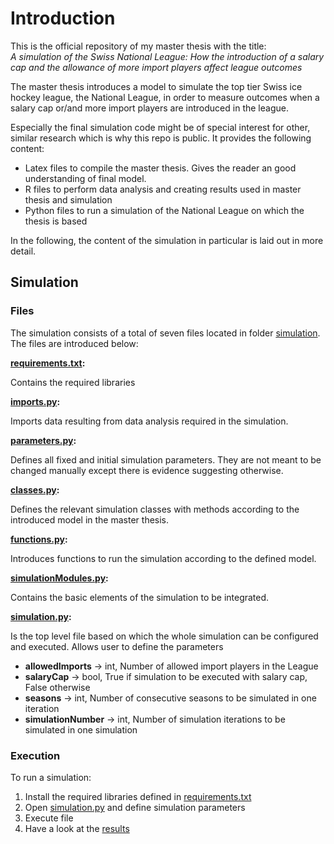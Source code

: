# Introduction

This is the official repository of my master thesis with the title:<br>
*A simulation of the Swiss National League: How the introduction of a salary cap
and the allowance of more import players affect league outcomes*

The master thesis introduces a model to simulate the top tier Swiss ice hockey league,
the National League, in order to measure outcomes when a salary cap or/and more import players
are introduced in the league.

Especially the final simulation code might be of special interest for other, similar
research which is why this repo is public. It provides the following content:

- Latex files to compile the master thesis. Gives the reader an good understanding of final model.
- R files to perform data analysis and creating results used in master thesis and simulation
- Python files to run a simulation of the National League on which the thesis is based

In the following, the content of the simulation in particular is laid out in more detail.

## Simulation

### Files

The simulation consists of a total of seven files located in folder
[simulation](simulation). The files are introduced below:

**[requirements.txt](simulation/requirements.txt):**

Contains the required libraries

**[imports.py](simulation/imports.py):**

Imports data resulting from data analysis required in the simulation.

**[parameters.py](simulation/parameters.py):**

Defines all fixed and initial simulation parameters. They are not meant to be
changed manually except there is evidence suggesting otherwise.

**[classes.py](simulation/classes.py):**

Defines the relevant simulation classes with methods according to the introduced
model in the master thesis.

**[functions.py](simulation/functions.py):**

Introduces functions to run the simulation according to the defined model.

**[simulationModules.py](simulation/simulationModules.py):**

Contains the basic elements of the simulation to be integrated.

**[simulation.py](simulation/simulation.py):**

Is the top level file based on which the whole simulation can be configured and
executed. Allows user to define the parameters

- **allowedImports** -> int, Number of allowed import players in the League
- **salaryCap** -> bool, True if simulation to be executed with salary cap, False otherwise
- **seasons** -> int, Number of consecutive seasons to be simulated in one iteration
- **simulationNumber** -> int, Number of simulation iterations to be simulated in one simulation


### Execution

To run a simulation:

1. Install the required libraries defined in [requirements.txt](simulation/requirements.txt)
2. Open [simulation.py](simulation/simulation.py) and define simulation parameters
3. Execute file
4. Have a look at the [results](simulation/results)
